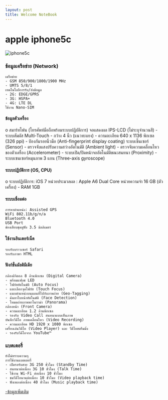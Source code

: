 ```yaml
---
layout: post
title: Welcome NoteBook
---
```

# apple iphone5c
![iphone5c](http://www.siamphone.com/spec/apple/images/iphone_5c/apple_iphone_5c_1.jpg)


### ข้อมูลเครือข่าย (Network) 
	
    เครือข่าย
    - GSM 850/900/1800/1900 MHz
    - UMTS 5/8/1
    เทคโนโลยีการรับ/ส่งข้อมูล
    - 2G: EDGE/GPRS
    - 3G: HSPA+
    - 4G: LTE DL
    ใช้งาน Nano-SIM



#### ข้อมูลตัวเครื่อง
  o 
    สมาร์ทโฟน (โทรศัพท์มือถือพร้อมระบบปฏิบัติการ)
    จอแสดงผล IPS-LCD (ไม่ระบุจำนวนสี)
    - ระบบสัมผัส Multi-Touch
    - กว้าง 4 นิ้ว (แนวทะแยง)
    - ความละเอียด 640 x 1136 พิกเซล (326 ppi)
    - ป้องกันรอยนิ้วมือ (Anti-fingerprint display coating)
    ระบบเซ็นเซอร์ (Sensor)
    - ตรวจจับแสงปรับความสว่างอัตโนมัติ (Ambient light)
    - ตรวจจับความเคลื่อนไหวของตัวเครื่อง (Accelerometer)
    - ระบบเปิด/ปิดหน้าจออัตโนมัติขณะสนทนา (Proximity)
    - ระบบเซนเซอร์หมุนภาพ 3 แกน (Three-axis gyroscope)



     
#### ระบบปฏิบัติการ (OS, CPU)
  o ระบบปฏิบัติการ: iOS 7
    หน่วยประมวลผล : Apple A6 Dual Core
    หน่วยความจำ 16 GB (ตัวเครื่อง)
    - RAM 1GB


    
#### ระบบเชื่อมต่อ
  

    การหาตำแหน่ง: Assisted GPS
    WiFi 802.11b/g/n/a
    Bluetooth 4.0
    USB Port
    ช่องเสียบชุดหูฟัง 3.5 มิลลิเมตร



#### ใช้งานอินเตอร์เน็ต

    รองรับบราวเซอร์ Safari
    รองรับภาษา HTML 


#### ฟังก์ชั่นมัลติมีเดีย


    กล้องดิจิตอล 8 ล้านพิกเซล (Digital Camera)
    - พร้อมแฟลช LED
    - โฟกัสอัตโนมัติ (Auto Focus)
    - แตะเลือกจุดโฟกัส (Touch Focus)
    - แนบตำแหน่งบนแผนที่ไปกับภาพถ่าย (Geo-Tagging)
    - ค้นหาใบหน้าอัตโนมัติ (Face Detection)
    - โหมดถ่ายภาพพาโนราม่า (Panorama)
    กล้องหน้า (Front Camera)
    - ความละเอียด 1.2 ล้านพิกเซล
    - รองรับ Video Call สนทนาแบบเห็นภาพ
    บันทึกวีดีโอ ภาพเคลื่อนไหว (Video Recording)
    - ความละเอียด HD 1920 x 1080 พิกเซล
    เครื่องเล่นวีดีโอ (Video Player) และ วีดีโอสตรีมมิ่ง
    - รองรับวีดีโอจาก YouTube™


### แบตเตอรี่
	


    ยังไม่ทราบความจุ
    การใช้งานแบตเตอรี่
    - เปิดรอรับสาย 3G 250 ชั่วโมง (Standby Time)
    - สนทนาต่อเนื่อง 3G 10 ชั่วโมง (Talk Time)
    - ใช้งาน Wi-Fi ต่อเนื่อง 10 ชั่วโมง
    - ชมวีดีโอนานต่อเนื่อง 10 ชั่วโมง (Video playback time)
    - ฟังเพลงต่อเนื่อง 40 ชั่วโมง (Music playback time)




[-ข้อมูลเพิ่มเติม](https://www.google.co.th/search?dcr=0&source=hp&q=%E0%B9%84%E0%B8%AD%E0%B9%82%E0%B8%9F%E0%B8%995+cs&oq=%E0%B9%84%E0%B8%AD%E0%B9%82%E0%B8%9F%E0%B8%995+cs&gs_l=psy-ab.3..0i22i30k1l3j0i22i10i30k1.6674.20617.0.20913.14.12.2.0.0.0.256.1334.7j4j1.12.0....0...1.1.64.psy-ab..0.13.1090...0j0i131k1j0i10i42k1j0i10k1.oAFzW3POzRg)
